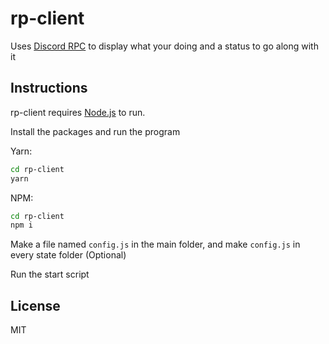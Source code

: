 # rp-client

Uses [Discord RPC](https://discord.com/developers/docs/topics/rpc/) to display what your doing and a status to go along with it

## Instructions

rp-client requires [Node.js](https://nodejs.org/) to run.

Install the packages and run the program

Yarn:

```sh
cd rp-client
yarn
```

NPM:

```sh
cd rp-client
npm i
```

Make a file named `config.js` in the main folder, and make `config.js` in every state folder (Optional)

Run the start script

## License

MIT
